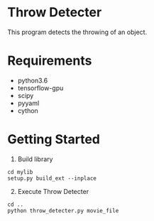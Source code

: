 # Throw Detecter
This program detects the throwing of an object.  

# Requirements
- python3.6
- tensorflow-gpu
- scipy
- pyyaml
- cython

# Getting Started
1. Build library
```
cd mylib
setup.py build_ext --inplace
```

2. Execute Throw Detecter
```
cd ..
python throw_detecter.py movie_file
```